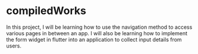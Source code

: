 # compiledWorks
In this project, I will be learning how to use the navigation method to access various pages in between an app.
I will also be learning how to implement the form widget in flutter into an application to collect input details from users.
